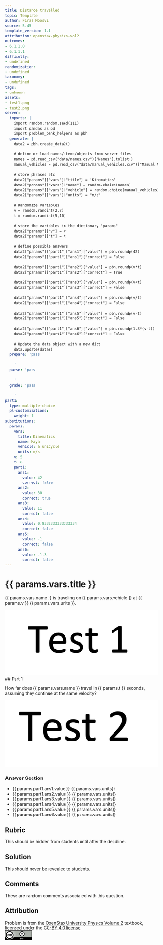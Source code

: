 ```yaml
---
title: Distance travelled
topic: Template
author: Firas Moosvi
source: 5.45
template_version: 1.1
attribution: openstax-physics-vol2
outcomes:
- 6.1.1.0
- 6.1.1.1
difficulty:
- undefined
randomization:
- undefined
taxonomy:
- undefined
tags:
- unknown
assets:
- test1.png
- test2.png
server:
  imports: |
    import random;random.seed(111)
    import pandas as pd
    import problem_bank_helpers as pbh
  generate: |
    data2 = pbh.create_data2()

    # define or load names/items/objects from server files
    names = pd.read_csv("data/names.csv")["Names"].tolist()
    manual_vehicles = pd.read_csv("data/manual_vehicles.csv")["Manual Vehicles"].tolist()

    # store phrases etc
    data2["params"]["vars"]["title"] = 'Kinematics'
    data2["params"]["vars"]["name"] = random.choice(names)
    data2["params"]["vars"]["vehicle"] = random.choice(manual_vehicles)
    data2["params"]["vars"]["units"] = "m/s"

    # Randomize Variables
    v = random.randint(2,7)
    t = random.randint(5,10)

    # store the variables in the dictionary "params"
    data2["params"]["v"] = v
    data2["params"]["t"] = t

    # define possible answers
    data2["params"]["part1"]["ans1"]["value"] = pbh.roundp(42)
    data2["params"]["part1"]["ans1"]["correct"] = False

    data2["params"]["part1"]["ans2"]["value"] = pbh.roundp(v*t)
    data2["params"]["part1"]["ans2"]["correct"] = True

    data2["params"]["part1"]["ans3"]["value"] = pbh.roundp(v+t)
    data2["params"]["part1"]["ans3"]["correct"] = False

    data2["params"]["part1"]["ans4"]["value"] = pbh.roundp(v/t)
    data2["params"]["part1"]["ans4"]["correct"] = False

    data2["params"]["part1"]["ans5"]["value"] = pbh.roundp(v-t)
    data2["params"]["part1"]["ans5"]["correct"] = False

    data2["params"]["part1"]["ans6"]["value"] = pbh.roundp(1.3*(v-t))
    data2["params"]["part1"]["ans6"]["correct"] = False

    # Update the data object with a new dict
    data.update(data2)
  prepare: 'pass

    '
  parse: 'pass

    '
  grade: 'pass

    '
part1:
  type: multiple-choice
  pl-customizations:
    weight: 1
substitutions:
  params:
    vars:
      title: Kinematics
      name: Maya
      vehicle: a unicycle
      units: m/s
    v: 5
    t: 6
    part1:
      ans1:
        value: 42
        correct: false
      ans2:
        value: 30
        correct: true
      ans3:
        value: 11
        correct: false
      ans4:
        value: 0.8333333333333334
        correct: false
      ans5:
        value: -1
        correct: false
      ans6:
        value: -1.3
        correct: false
---
```

# {{ params.vars.title }}
{{ params.vars.name }} is traveling on {{ params.vars.vehicle }} at {{ params.v }} {{ params.vars.units }}.

<img src="test1.png">
## Part 1

How far does {{ params.vars.name }} travel in {{ params.t }} seconds, assuming they continue at the same velocity?

<img src="test2.png">

### Answer Section

- {{ params.part1.ans1.value }} {{ params.vars.units}}
- {{ params.part1.ans2.value }} {{ params.vars.units}}
- {{ params.part1.ans3.value }} {{ params.vars.units}}
- {{ params.part1.ans4.value }} {{ params.vars.units}}
- {{ params.part1.ans5.value }} {{ params.vars.units}}
- {{ params.part1.ans6.value }} {{ params.vars.units}}
## Rubric

This should be hidden from students until after the deadline.
## Solution

This should never be revealed to students.
## Comments

These are random comments associated with this question.

## Attribution

Problem is from the [OpenStax University Physics Volume 2](https://openstax.org/details/books/university-physics-volume-2) textbook, licensed under the [CC-BY 4.0 license](https://creativecommons.org/licenses/by/4.0/).<br>![Image representing the Creative Commons 4.0 BY license.](https://raw.githubusercontent.com/firasm/bits/master/by.png)